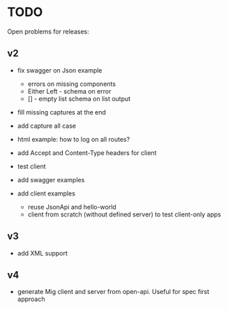 # TODO

Open problems for releases:

## v2


* fix swagger on Json example 
   * errors on missing components
   * Either Left - schema on error
   * [] - empty list schema on list output

* fill missing captures at the end

* add capture all case

* html example: how to log on all routes?

* add Accept and Content-Type headers for client

* test client 

* add swagger examples

* add client examples 
  * reuse JsonApi and hello-world
  * client from scratch (without defined server) to test client-only apps

## v3

* add XML support

## v4

* generate Mig client and server from open-api. Useful for spec first approach

